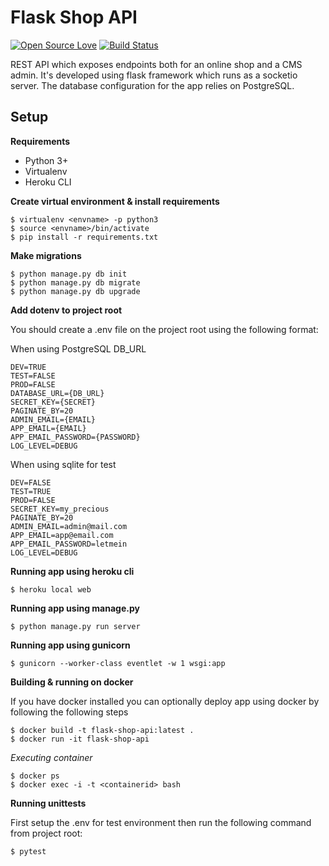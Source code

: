 # Flask Shop API

[![Open Source Love](https://img.shields.io/badge/language-python-green.svg)](https://github.com/sartim/flask_shop_api)
[![Build Status](https://travis-ci.com/sartim/flask_shop_api.svg?branch=master)](https://travis-ci.com/sartim/flask_shop_api)

REST API which exposes endpoints both for an online shop and a CMS admin. It's developed using flask framework which runs as a socketio server. The database configuration for the app relies on PostgreSQL.

## Setup

**Requirements**

* Python 3+
* Virtualenv
* Heroku CLI


**Create virtual environment & install requirements**

    $ virtualenv <envname> -p python3
    $ source <envname>/bin/activate
    $ pip install -r requirements.txt

**Make migrations**

    $ python manage.py db init
    $ python manage.py db migrate
    $ python manage.py db upgrade

**Add dotenv to project root**

You should create a .env file on the project root using the following format:

When using PostgreSQL DB_URL

    DEV=TRUE
    TEST=FALSE
    PROD=FALSE
    DATABASE_URL={DB_URL}
    SECRET_KEY={SECRET}
    PAGINATE_BY=20
    ADMIN_EMAIL={EMAIL}
    APP_EMAIL={EMAIL}
    APP_EMAIL_PASSWORD={PASSWORD}
    LOG_LEVEL=DEBUG

When using sqlite for test

    DEV=FALSE
    TEST=TRUE
    PROD=FALSE
    SECRET_KEY=my_precious
    PAGINATE_BY=20
    ADMIN_EMAIL=admin@mail.com
    APP_EMAIL=app@email.com
    APP_EMAIL_PASSWORD=letmein
    LOG_LEVEL=DEBUG

**Running app using heroku cli**

    $ heroku local web
    
**Running app using manage.py**

    $ python manage.py run server

**Running app using gunicorn**

    $ gunicorn --worker-class eventlet -w 1 wsgi:app
    
**Building & running on docker**

If you have docker installed you can optionally deploy app using docker by following the following steps

    $ docker build -t flask-shop-api:latest .
    $ docker run -it flask-shop-api
    
_Executing container_

    $ docker ps
    $ docker exec -i -t <containerid> bash

**Running unittests**
    
First setup the .env for test environment then run the following command from project root:
    
    $ pytest
    
